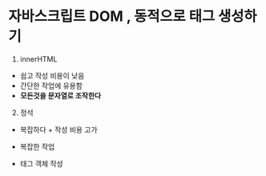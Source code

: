 # 자바스크립트 DOM , 동적으로 태그 생성하기
1. innerHTML
- 쉽고 작성 비용이 낮음 
- 간단한 작업에 유용함
- **모든것을 문자열로 조작한다**

2. 정석
- 복잡하다 + 작성 비용 고가 
- 복잡한 작업 


- 태그 객체 작성 